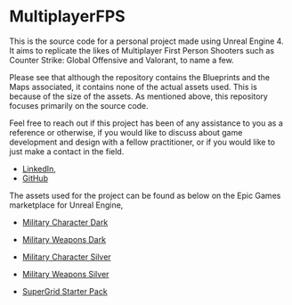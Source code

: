 # MultiplayerFPS
This is the source code for a personal project made using Unreal Engine 4. It aims to replicate the likes of Multiplayer First Person Shooters such as Counter Strike: Global Offensive and Valorant, to name a few.

Please see that although the repository contains the Blueprints and the Maps associated, it contains none of the actual assets used. This is because of the size of the assets. As mentioned above, this repository focuses primarily on the source code.

Feel free to reach out if this project has been of any assistance to you as a reference or otherwise, if you would like to discuss about game development and design with a fellow practitioner, or if you would like to just make a contact in the field.

- [LinkedIn](https://www.linkedin.com/in/jasfiq-rahman/),
- [GitHub](https://github.com/JasFreaq)

The assets used for the project can be found as below on the Epic Games marketplace for Unreal Engine,

- [Military Character Dark](https://www.unrealengine.com/marketplace/en-US/product/military-character-dark)
- [Military Weapons Dark](https://www.unrealengine.com/marketplace/en-US/product/military-weapons-dark)
- [Military Character Silver](https://www.unrealengine.com/marketplace/en-US/product/military-character-silver)
- [Military Weapons Silver](https://www.unrealengine.com/marketplace/en-US/product/military-weapons-silver)

- [SuperGrid Starter Pack](https://www.unrealengine.com/marketplace/en-US/product/supergrid-starter-pack)